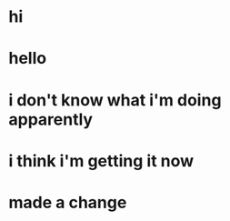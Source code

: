 # hi

# hello

# i don't know what i'm doing apparently

# i think i'm getting it now


# made a change

